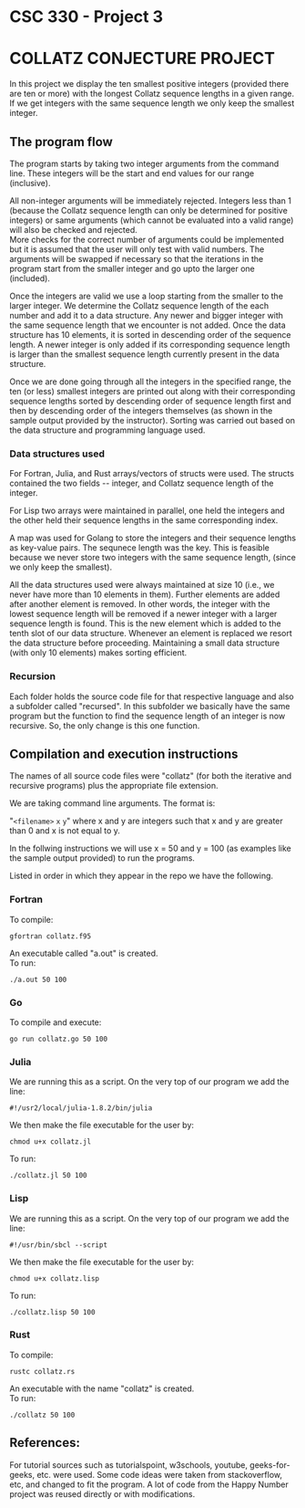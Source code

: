 # CSC 330 - Project 3
# COLLATZ CONJECTURE PROJECT

In this project we display the ten smallest positive integers (provided there are ten or more) with the longest Collatz sequence lengths in a given range. If we get
integers with the same sequence length we only keep the smallest integer.


## The program flow

The program starts by taking two integer arguments from the command line. These integers will be the start and end values for our range (inclusive). 

All non-integer arguments will be immediately rejected. Integers less than 1 (because the Collatz sequence length can only be determined for positive integers)  or 
same arguments (which cannot be evaluated into a valid range) will also be checked and rejected.  
More checks for the correct number of arguments could be implemented but it is assumed that the user will only test with valid numbers. The arguments will be swapped if necessary so that the iterations in the program start from the smaller integer and go upto the larger one (included).

Once the integers are valid we use a loop starting from the smaller to the larger integer. We determine the Collatz sequence length of the each number and add it
to a data structure. Any newer and bigger integer with the same sequence length that we encounter is not added. Once the data structure has 10 elements, it is sorted
in descending order of the sequence length. A newer integer is only added if its corresponding sequence length is larger than the smallest sequence length currently
present in the data structure.  

Once we are done going through all the integers in the specified range, the ten (or less) smallest integers are printed out along with their corresponding 
sequence lengths sorted by descending order of sequence length first and then by descending order of the integers themselves (as shown in the sample output 
provided by the instructor). Sorting was carried out based on the data structure and programming language used. 

### Data structures used

For Fortran, Julia, and Rust arrays/vectors of structs were used. The structs contained the two fields -- integer, and Collatz sequence length of the integer.

For Lisp two arrays were maintained in parallel, one held the integers and the other held their sequence lengths in the same corresponding index. 

A  map was used for Golang to store the integers and their sequence lengths as key-value pairs. The sequnece length was the key. This is feasible because
we never store two integers with the same sequence length, (since we only keep the smallest). 

All the data structures used were always maintained at size 10 (i.e., we never have more than 10 elements in them). Further elements are added after another 
element is removed. In other words, the integer with the lowest sequence length will be removed if a newer integer with a larger sequence length is found. 
This is the new element which is added to the tenth slot of our data structure. Whenever an element is replaced we resort the data structure before proceeding.
Maintaining a small data structure (with only 10 elements) makes sorting efficient.

### Recursion

Each folder holds the source code file for that respective language and also a subfolder called "recursed". In this subfolder we basically have the same 
program but the function to find the sequence length of an integer is now recursive. So, the only change is this one function.

## Compilation and execution instructions

The names of all source code files were "collatz" (for both the iterative and recursive programs) plus the appropriate file extension.

We are taking command line arguments. The format is: <br>

"`<filename>` `x` `y`" where x and y are integers such that x and y are greater than 0 and x is not equal to y.


In the follwing instructions we will use x = 50 and y = 100 (as examples like the sample output provided) to run the programs.  

Listed in order in which they appear in the repo we have the following.


### Fortran
To compile:
```
gfortran collatz.f95
```
An executable called "a.out" is created.<br>
To run:
```
./a.out 50 100
```

### Go
To compile and execute:
```
go run collatz.go 50 100
```

### Julia 
We are running this as a script.
On the very top of our program we add the line:
```
#!/usr2/local/julia-1.8.2/bin/julia
```
We then make the file executable for the user by:
```
chmod u+x collatz.jl
```
To run:
```
./collatz.jl 50 100
```

### Lisp
We are running this as a script.
On the very top of our program we add the line:
```
#!/usr/bin/sbcl --script
```
We then make the file executable for the user by:
```
chmod u+x collatz.lisp
```
To run:
```
./collatz.lisp 50 100
```

### Rust
To compile:
```
rustc collatz.rs 
```
An executable with the name "collatz" is created.<br>
To run:
```
./collatz 50 100
```

## References:
For tutorial sources such as tutorialspoint, w3schools, youtube, geeks-for-geeks, etc. were used.
Some code ideas were taken from stackoverflow, etc, and changed to fit the program.
A lot of code from the Happy Number project was reused directly or with modifications.

